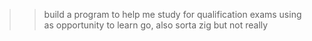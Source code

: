 >> build a program to help me study for qualification exams
>> using as opportunity to learn go, also sorta zig but not really